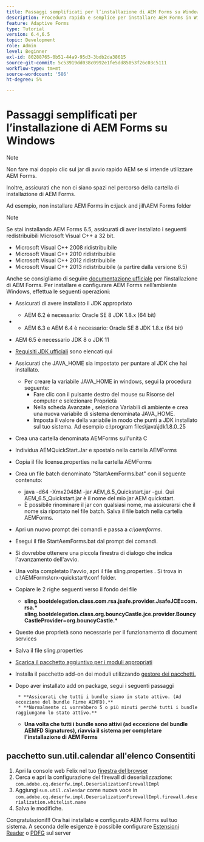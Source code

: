 ```yaml
---
title: Passaggi semplificati per l’installazione di AEM Forms su Windows
description: Procedura rapida e semplice per installare AEM Forms in Windows
feature: Adaptive Forms
type: Tutorial
version: 6.4,6.5
topic: Development
role: Admin
level: Beginner
exl-id: 80288765-0b51-44a9-95d3-3bdb2da38615
source-git-commit: 5c53919dd038c0992e1fe5dd85053f26c03c5111
workflow-type: tm+mt
source-wordcount: '586'
ht-degree: 5%

---
```


# Passaggi semplificati per l’installazione di AEM Forms su Windows

>[!NOTE]
>
>Non fare mai doppio clic sul jar di avvio rapido AEM se si intende utilizzare AEM Forms.
>
>Inoltre, assicurati che non ci siano spazi nel percorso della cartella di installazione di AEM Forms.
>
>Ad esempio, non installare AEM Forms in c:\jack and jill\AEM Forms folder

>[!NOTE]
>
>Se stai installando AEM Forms 6.5, assicurati di aver installato i seguenti redistribuibili Microsoft Visual C++ a 32 bit.
>
>* Microsoft Visual C++ 2008 ridistribuibile
>* Microsoft Visual C++ 2010 ridistribuibile
>* Microsoft Visual C++ 2012 ridistribuibile
>* Microsoft Visual C++ 2013 ridistribuibile (a partire dalla versione 6.5)


Anche se consigliamo di seguire [documentazione ufficiale](https://helpx.adobe.com/it/experience-manager/6-3/forms/using/installing-configuring-aem-forms-osgi.html) per l’installazione di AEM Forms. Per installare e configurare AEM Forms nell’ambiente Windows, effettua le seguenti operazioni:

* Assicurati di avere installato il JDK appropriato
   * AEM 6.2 è necessario: Oracle SE 8 JDK 1.8.x (64 bit)
* 
   * AEM 6.3 e AEM 6.4 è necessario: Oracle SE 8 JDK 1.8.x (64 bit)
* AEM 6.5 è necessario JDK 8 o JDK 11
* [Requisiti JDK ufficiali](https://experienceleague.adobe.com/docs/experience-manager-65/deploying/introduction/technical-requirements.html?lang=it) sono elencati qui
* Assicurati che JAVA_HOME sia impostato per puntare al JDK che hai installato.
   * Per creare la variabile JAVA_HOME in windows, segui la procedura seguente:
      * Fare clic con il pulsante destro del mouse su Risorse del computer e selezionare Proprietà
      * Nella scheda Avanzate , seleziona Variabili di ambiente e crea una nuova variabile di sistema denominata JAVA_HOME.
      * Imposta il valore della variabile in modo che punti a JDK installato sul tuo sistema. Ad esempio c:\program files\java\jdk1.8.0_25

* Crea una cartella denominata AEMForms sull&#39;unità C
* Individua AEMQuickStart.Jar e spostalo nella cartella AEMForms
* Copia il file license.properties nella cartella AEMForms
* Crea un file batch denominato &quot;StartAemForms.bat&quot; con il seguente contenuto:
   * java -d64 -Xmx2048M -jar AEM_6.5_Quickstart.jar -gui. Qui AEM_6.5_Quickstart.jar è il nome del mio jar AEM quickstart.
   * È possibile rinominare il jar con qualsiasi nome, ma assicurarsi che il nome sia riportato nel file batch. Salva il file batch nella cartella AEMForms.

* Apri un nuovo prompt dei comandi e passa a _c:\aemforms_.

* Esegui il file StartAemForms.bat dal prompt dei comandi.

* Si dovrebbe ottenere una piccola finestra di dialogo che indica l&#39;avanzamento dell&#39;avvio.

* Una volta completato l&#39;avvio, apri il file sling.properties . Si trova in c:\AEMForms\crx-quickstart\conf folder.

* Copiare le 2 righe seguenti verso il fondo del file
   * **sling.bootdelegation.class.com.rsa.jsafe.provider.JsafeJCE=com.rsa.&#42;** **sling.bootdelegation.class.org.bouncyCastle.jce.provider.BouncyCastleProvider=org.bouncyCastle.&#42;**
* Queste due proprietà sono necessarie per il funzionamento di document services
* Salva il file sling.properties
* [Scarica il pacchetto aggiuntivo per i moduli appropriati](https://experienceleague.adobe.com/docs/experience-manager-release-information/aem-release-updates/forms-updates/aem-forms-releases.html?lang=en)
* Installa il pacchetto add-on dei moduli utilizzando [gestore dei pacchetti.](http://localhost:4502/crx/packmgr/index.jsp)
* Dopo aver installato add on package, segui i seguenti passaggi

       * **Assicurati che tutti i bundle siano in stato attivo. (Ad eccezione del bundle Firme AEMFD).**
       * **Normalmente ci vorrebbero 5 o più minuti perché tutti i bundle raggiungano lo stato attivo.**
   
   * **Una volta che tutti i bundle sono attivi (ad eccezione del bundle AEMFD Signatures), riavvia il sistema per completare l&#39;installazione di AEM Forms**

## pacchetto sun.util.calendar all&#39;elenco Consentiti

1. Apri la console web Felix nel tuo [finestra del browser](http://localhost:4502/system/console/configMgr)
2. Cerca e apri la configurazione del firewall di deserializzazione: `com.adobe.cq.deserfw.impl.DeserializationFirewallImpl`
3. Aggiungi `sun.util.calendar` come nuova voce in `com.adobe.cq.deserfw.impl.DeserializationFirewallImpl.firewall.deserialization.whitelist.name`
4. Salva le modifiche.

Congratulazioni!!! Ora hai installato e configurato AEM Forms sul tuo sistema.
A seconda delle esigenze è possibile configurare  [Estensioni Reader](https://experienceleague.adobe.com/docs/experience-manager-learn/forms/document-services/configuring-reader-extension-osgi.html?lang=en) o [ PDFG](https://experienceleague.adobe.com/docs/experience-manager-64/forms/install-aem-forms/osgi-installation/install-configure-document-services.html?lang=it) sul server
